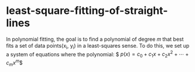 # least-square-fitting-of-straight-lines

In polynomial fitting, the goal is to find a polynomial of degree 𝑚
that best fits a set of data points(x<sub>i</sub>, y<sub>i</sub>) in a least-squares sense.
To do this, we set up a system of equations where the polynomial:
$$\ p(x) = c_0 + c_1 x + c_2 x^2 + \cdots + c_m x^m \$$